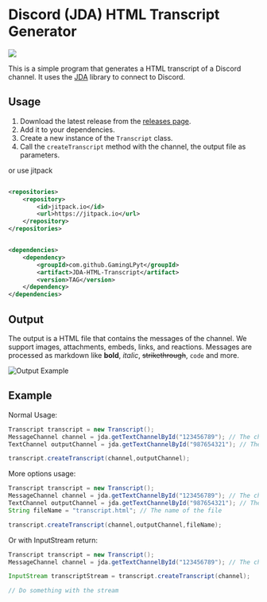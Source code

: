 # Discord (JDA) HTML Transcript Generator

[![](https://jitpack.io/v/GamingLPyt/JDA-HTML-Transcript.svg)](https://jitpack.io/#GamingLPyt/JDA-HTML-Transcript)

This is a simple program that generates a HTML transcript of a Discord channel. It uses
the [JDA](https://github.com/DV8FromTheWorld/JDA) library to connect to Discord.

## Usage

1. Download the latest release from the [releases page](https://github.com/GamingLPyt/Discord-HTML-Transcript/releases).
2. Add it to your dependencies.
3. Create a new instance of the `Transcript` class.
4. Call the `createTranscript` method with the channel, the output file as parameters.

or use jitpack

````xml

<repositories>
    <repository>
        <id>jitpack.io</id>
        <url>https://jitpack.io</url>
    </repository>
</repositories>
````

````xml

<dependencies>
    <dependency>
        <groupId>com.github.GamingLPyt</groupId>
        <artifact>JDA-HTML-Transcript</artifact>
        <version>TAG</version>
    </dependency>
</dependencies>
````

## Output

The output is a HTML file that contains the messages of the channel.
We support images, attachments, embeds, links, and reactions. Messages are processed
as markdown like **bold**, *italic*, ~~strikethrough~~, `code` and more.

![Output Example](https://camo.githubusercontent.com/731952f7424ed9e745fb311c73781c9fb2d214985c5689f686e482de2ffd5beb/68747470733a2f2f696d672e6465726f636b2e6465762f3566357130612e706e67)

## Example

Normal Usage:

```java
Transcript transcript = new Transcript();
MessageChannel channel = jda.getTextChannelById("123456789"); // The channel you want to create a transcript of
TextChannel outputChannel = jda.getTextChannelById("987654321"); // The channel where the transcript will be sent

transcript.createTranscript(channel,outputChannel);
```


More options usage:
```java
Transcript transcript = new Transcript();
MessageChannel channel = jda.getTextChannelById("123456789"); // The channel you want to create a transcript of
TextChannel outputChannel = jda.getTextChannelById("987654321"); // The channel where the transcript will be sent
String fileName = "transcript.html"; // The name of the file

transcript.createTranscript(channel,outputChannel,fileName);
```

Or with InputStream return:

````java
Transcript transcript = new Transcript();
MessageChannel channel = jda.getTextChannelById("123456789"); // The channel you want to create a transcript of

InputStream transcriptStream = transcript.createTranscript(channel);

// Do something with the stream
````